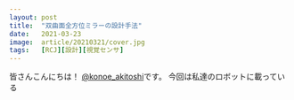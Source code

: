 ```yaml
---
layout: post
title:  "双曲面全方位ミラーの設計手法"
date:   2021-03-23
image:  article/20210321/cover.jpg
tags:   [RCJ][設計][視覚センサ]
---
```

皆さんこんにちは！
[@konoe_akitoshi][@konoe_akitoshi]です。
今回は私達のロボットに載っている



[@konoe_akitoshi]: https://twitter.com/konoe_akitoshi

